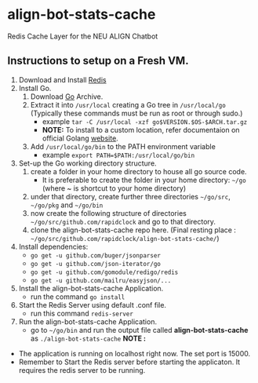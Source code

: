# align-bot-stats-cache
Redis Cache Layer for the NEU ALIGN Chatbot

## Instructions to setup on a Fresh VM.
1. Download and Install [Redis](https://redis.io/topics/quickstart)
1. Install Go.
    1. Download [Go](https://golang.org/dl/) Archive.
    1. Extract it into `/usr/local` creating a Go tree in `/usr/local/go` (Typically these commands must be run as root or through sudo.) 
        - example `tar -C /usr/local -xzf go$VERSION.$OS-$ARCH.tar.gz`
        - **NOTE:** To install to a custom location, refer documentaion on official Golang [website](https://golang.org/doc/install#install).
    1. Add `/usr/local/go/bin` to the PATH environment variable
        - example `export PATH=$PATH:/usr/local/go/bin`
1. Set-up the Go working directory structure.
    1. create a folder in your home directory to house all go source code.
        - It is preferable to create the folder in your home directory: `~/go` (where ~ is shortcut to your home directory)
    1. under that directory, create further three directories `~/go/src`, `~/go/pkg` and `~/go/bin`
    1. now create the following structure of directories `~/go/src/github.com/rapidclock` and go to that directory.
    1. clone the align-bot-stats-cache repo here. (Final resting place : `~/go/src/github.com/rapidclock/align-bot-stats-cache/`)
1. Install dependencies:
    - `go get -u github.com/buger/jsonparser`
    - `go get -u github.com/json-iterator/go`
    - `go get -u github.com/gomodule/redigo/redis`
    - `go get -u github.com/mailru/easyjson/...`
1. Install the align-bot-stats-cache Application.
    - run the command `go install`
1. Start the Redis Server using default .conf file.
    - run this command `redis-server`
1. Run the align-bot-stats-cache Application.
    - go to `~/go/bin` and run the output file called **align-bot-stats-cache** as `./align-bot-stats-cache`
**NOTE :** 
  - The application is running on localhost right now. The set port is 15000.
  - Remember to Start the Redis server before starting the applicaton. It requires the redis server to be running.
